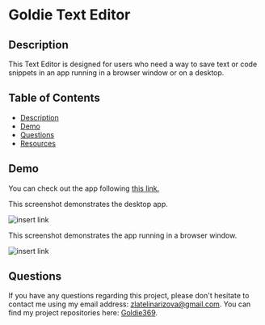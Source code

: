 # Goldie Text Editor

## Description

This Text Editor is designed for users who need a way to save text or code snippets in an app running in a browser window or on a desktop. 


## Table of Contents

  <ul>
    <li>
      <a href="#description">Description</a>
    </li>
    <li>
      <a href="#demo">Demo</a>
    </li>
    <li>
        <a href="#questions">Questions</a>
    </li>
    <li>
        <a href="#resources">Resources</a>
    </li>
  </ul>

  ## Demo

You can check out the app following [this link.]()

This screenshot demonstrates the desktop app.

![insert link]()

This screenshot demonstrates the app running in a browser window.

![insert link]()

## Questions

If you have any questions regarding this project, please don't hesitate to contact me using my email address: zlatelinarizova@gmail.com. You can find my project repositories here: [Goldie369](https://github.com/Goldie369/Text-Editor).


